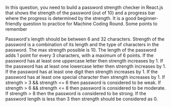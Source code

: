 In this question, you need to build a password strength checker in React.js that shows the strength of the password (out of 10) and a progress bar where the progress is determined by the strength. It is a good beginner-friendly question to practice for Machine Coding Round. Some points to remember

Password's length should be between 6 and 32 characters.
Strength of the password is a combination of its length and the type of characters in the password.
The max strength possible is 10.
The length of the password adds 1 point for every 3 characters, with a maximum of 6 points.
If the password has at least one uppercase letter then strength increases by 1.
If the password has at least one lowercase letter then strength increases by 1.
If the password has at least one digit then strength increases by 1.
If the password has at least one special character then strength increases by 1.
If strength > 3 && strength <= 6 then password is considered to be weak.
If strength > 6 && strength <= 8 then password is considered to be moderate.
If strength > 8 then the password is considered to be strong.
If the password length is less than 3 then strength should be considered as 0.
